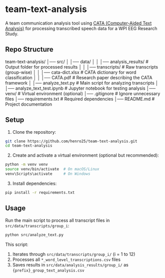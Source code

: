 # team-text-analysis
A team communication analysis tool using [CATA (Computer-Aided Text Analysis)](https://uchuskypack.com/surveys-tools/) for processing transcribed speech data for a WPI EEG Research Study.

## Repo Structure

team-text-analysis/ │── src/ │ │── data/ │ │ │── analysis_results/ # Output folder for processed results │ │ │── transcripts/ # Raw transcripts (group-wise) │ │ │── cata-dict.xlsx # CATA dictionary for word classification │ │ │── CATA.pdf # Research paper describing the CATA framework │ │── analyze_text.py # Main script for analyzing transcripts │ │── analyze_text_test.ipynb # Jupyter notebook for testing analysis │── venv/ # Virtual environment (optional) │── .gitignore # Ignore unnecessary files │── requirements.txt # Required dependencies │── README.md # Project documentation

## Setup

1. Clone the repository:
```bash
git clone https://github.com/henro25/team-text-analysis.git
cd team-text-analysis
```
2. Create and activate a virtual environment (optional but recommended):
```bash
python -m venv venv
source venv/bin/activate  # On macOS/Linux
venv\Scripts\activate     # On Windows
```
3. Install dependencies:
```bash
pip install -r requirements.txt
```

##  Usage

Run the main script to process all transcript files in `src/data/transcripts/group_i`:
```bash
python src/analyze_text.py
```

This script:

1. Iterates through `src/data/transcripts/group_i/` (i = 1 to 12)
2. Processes all `*_word_level_transcriptions.csv` files
3. Saves results in `src/data/analysis_results/group_i/` as `{prefix}_group_text_analysis.csv`
